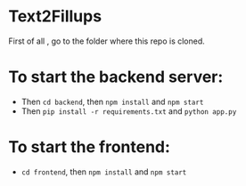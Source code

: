 # Text2Fillups
First of all , go to the folder where this repo is cloned.
# To start the backend server:
- Then `cd backend`, then `npm install` and `npm start`
- Then `pip install -r requirements.txt` and `python app.py`
# To start the frontend:
- `cd frontend`, then `npm install` and `npm start`
